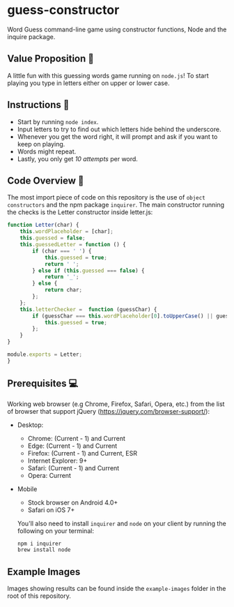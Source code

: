 # guess-constructor
Word Guess command-line game using constructor functions, Node and the inquire package.

## Value Proposition :dart:
  
A little fun with this guessing words game running on `node.js`! To start playing you type in letters either on upper or lower case.
  
## Instructions :memo:  
  
- Start by running `node index`.
- Input letters to try to find out which letters hide behind the underscore.
- Whenever you get the word right, it will prompt and ask if you want to keep on playing. 
- Words might repeat.
- Lastly, you only get *10 attempts* per word.
  
## Code Overview :deciduous_tree:

The most import piece of code on this repository is the use of `object constructors` and the npm package `inquirer`. The main constructor running the checks is the Letter constructor inside letter.js:
  
```javascript
function Letter(char) {
    this.wordPlaceholder = [char];
    this.guessed = false;
    this.guessedLetter = function () {
        if (char === ' ') {
            this.guessed = true;
            return ' ';
        } else if (this.guessed === false) {
            return '_';
        } else {
            return char;
        };
    };
    this.letterChecker =  function (guessChar) { 
        if (guessChar === this.wordPlaceholder[0].toUpperCase() || guessChar === this.wordPlaceholder[0].toLowerCase()) {
            this.guessed = true;
        };    
    }
}

module.exports = Letter;
}
```  
  
## Prerequisites :computer:
Working web browser (e.g Chrome, Firefox, Safari, Opera, etc.) from the list of browser that support jQuery (https://jquery.com/browser-support/):

* Desktop:
  * Chrome: (Current - 1) and Current
  * Edge: (Current - 1) and Current
  * Firefox: (Current - 1) and Current, ESR
  * Internet Explorer: 9+
  * Safari: (Current - 1) and Current
  * Opera: Current

* Mobile
  * Stock browser on Android 4.0+
  * Safari on iOS 7+

  You'll also need to install `inquirer` and `node` on your client by running the following on your terminal:
  ```bash
  npm i inquirer
  brew install node
  ```

## Example Images
Images showing results can be found inside the `example-images` folder in the root of this repository.